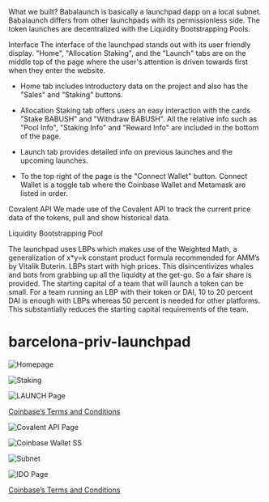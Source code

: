 What we built? Babalaunch is basically a launchpad dapp on a local subnet. Babalaunch differs from other launchpads with its permissionless side. The token launches are decentralized with the Liquidity Bootstrapping Pools.

Interface 
The interface of the launchpad stands out with its user friendly display. "Home", "Allocation Staking", and the "Launch" tabs are on the middle top of the page where the user's attention is driven towards first when they enter the website.

- Home tab includes introductory data on the project and also has the "Sales" and "Staking" buttons.


- Allocation Staking tab offers users an easy interaction with the cards "Stake BABUSH" and "Withdraw BABUSH". All the relative info such as "Pool Info", "Staking Info" and "Reward Info" are included in the bottom of the page.

- Launch tab provides detailed info on previous launches and the upcoming launches.

- To the top right of the page is the "Connect Wallet" button. Connect Wallet is a toggle tab where the Coinbase Wallet and Metamask are listed in order.

Covalent API We made use of the Covalent API to track the current price data of the tokens, pull and show historical data.

Liquidity Bootstrapping Pool

The launchpad uses LBPs which makes use of the Weighted Math, a generalization of x*y=k constant product formula recommended for AMM’s by Vitalik Buterin.
LBPs start with high prices. This disincentivizes whales and bots from grabbing up all the liquidty at the get-go. So a fair share is provided.
The starting capital of a team that will launch a token can be small. For a team running an LBP with their token or DAI, 10 to 20 percent DAI is enough with LBPs whereas 50 percent is needed for other platforms. This substantially reduces the starting capital requirements of the team.

# barcelona-priv-launchpad

![Homepage](https://raw.githubusercontent.com/izzetemredemir/barcelona-priv-launchpad/master/images/homepage.jpeg?token=GHSAT0AAAAAABSSUUU2CBTFUVUBMT2WBO2MYSJC22Q)

![Staking](https://raw.githubusercontent.com/izzetemredemir/barcelona-priv-launchpad/master/images/stake.jpeg?token=GHSAT0AAAAAABSSUUU3FONJH7Q423RS37O6YSJC35A)

![LAUNCH Page](https://raw.githubusercontent.com/izzetemredemir/barcelona-priv-launchpad/master/images/launchPage.jpeg?token=GHSAT0AAAAAABSSUUU3SQ56GTBBUEHFRGCGYSJC4MQ)

[Coinbase’s Terms and Conditions](https://docs.cloud.coinbase.com/wallet-sdk/docs/avalanche-2022)



![Covalent API Page](https://raw.githubusercontent.com/izzetemredemir/barcelona-priv-launchpad/master/images/Covalent.jpeg?token=GHSAT0AAAAAABSSUUU3L755EO4IPFCFIL7EYSJDBUA)


![Coinbase Wallet SS](https://raw.githubusercontent.com/izzetemredemir/barcelona-priv-launchpad/master/images/coinbaseWallet.jpeg?token=GHSAT0AAAAAABSSUUU3QCVJOFZRJCY2J2SUYSJDCLQ)


![Subnet](https://raw.githubusercontent.com/izzetemredemir/barcelona-priv-launchpad/master/images/subnet.jpg?token=GHSAT0AAAAAABSSUUU3PLU54IXJBGFI24CKYSJDEUA)

![IDO Page](https://raw.githubusercontent.com/izzetemredemir/barcelona-priv-launchpad/master/images/IDO%20page.jpeg?token=GHSAT0AAAAAABSSUUU35EAURGYMLH4MJ3RCYSJDFMQ)




[Coinbase’s Terms and Conditions](https://docs.cloud.coinbase.com/wallet-sdk/docs/avalanche-2022)

